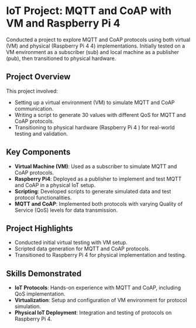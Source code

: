 # IoT Project: MQTT and CoAP with VM and Raspberry Pi 4

Conducted a project to explore MQTT and CoAP protocols using both virtual (VM) and physical (Raspberry Pi 4  4) implementations. Initially tested on a VM environment as a subscriber (sub) and local machine as a publisher (pub), then transitioned to physical hardware.

## Project Overview

This project involved:
- Setting up a virtual environment (VM) to simulate MQTT and CoAP communication.
- Writing a script to generate 30 values with different QoS for MQTT and CoAP protocols.
- Transitioning to physical hardware (Raspberry Pi 4 ) for real-world testing and validation.

## Key Components

- **Virtual Machine (VM)**: Used as a subscriber to simulate MQTT and CoAP protocols.
- **Raspberry Pi4**: Deployed as a publisher to implement and test MQTT and CoAP in a physical IoT setup.
- **Scripting**: Developed scripts to generate simulated data and test protocol functionalities.
- **MQTT and CoAP**: Implemented both protocols with varying Quality of Service (QoS) levels for data transmission.

## Project Highlights

- Conducted initial virtual testing with VM setup.
- Scripted data generation for MQTT and CoAP protocols.
- Transitioned to Raspberry Pi 4  for physical implementation and testing.

## Skills Demonstrated

- **IoT Protocols**: Hands-on experience with MQTT and CoAP, including QoS implementation.
- **Virtualization**: Setup and configuration of VM environment for protocol simulation.
- **Physical IoT Deployment**: Integration and testing of protocols on Raspberry Pi  4.

